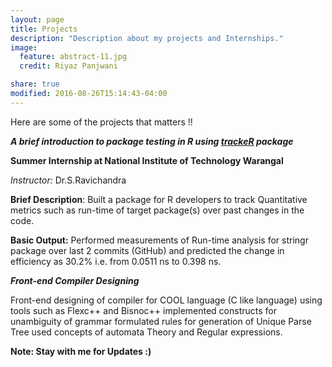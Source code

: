```yaml
---
layout: page
title: Projects
description: "Description about my projects and Internships."
image:
  feature: abstract-11.jpg
  credit: Riyaz Panjwani

share: true
modified: 2016-08-26T15:14:43-04:00
---
```


Here are some of the projects that matters !!

__*A brief introduction to package testing in R using [trackeR](https://github.com/riyazpanjwani/trackeR) package*__

__Summer Internship at National Institute of Technology Warangal__

*Instructor:* Dr.S.Ravichandra


**Brief Description**: Built a package for R developers to track Quantitative metrics such as run-time of target package(s) over past
changes in the code.

**Basic Output:** Performed measurements of Run-time analysis for stringr package over last 2 commits (GitHub) and predicted
the change in efficiency as 30.2% i.e. from 0.0511 ns to 0.398 ns.

__*Front-end Compiler Designing*__

Front-end designing of compiler for COOL language (C like language) using tools such as Flexc++ and Bisnoc++
implemented constructs for unambiguity of grammar formulated rules for generation of Unique Parse Tree used concepts of automata Theory and Regular expressions.

**Note: Stay with me for Updates :)**

